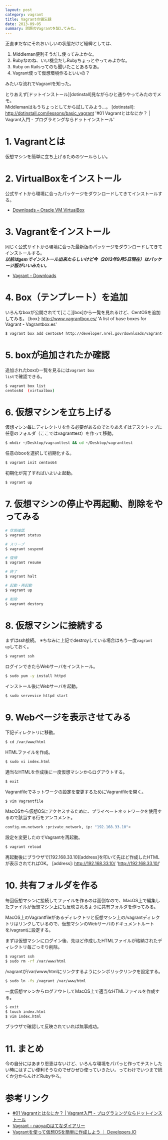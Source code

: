 ```yaml
---
layout: post
category: vagrant
title: Vagrantの備忘録
date: 2013-09-05
summary: 話題のVagrantを試してみた。
---
```


正直まだなにそれおいしいの状態だけど経緯としては、

1. Middleman便利そうだし使ってみよかな。
2. Rubyなのね、いい機会だしRubyちょっとやってみよかな。
3. Ruby on Railsってのも聞いたことあるなあ。
4. Vagrant使って仮想環境作るといいの？

みたいな流れでVagrantを知った。

とりあえず[ドットインストール][dotinstall]見ながらひと通りやってみたのでメモ。  
Middlemanはもうちょっとしてから試してみよう…。
[dotinstall]: http://dotinstall.com/lessons/basic_vagrant '#01 Vagrantとはなにか？ | Vagrant入門 - プログラミングならドットインストール'

# 1. Vagrantとは

仮想マシンを簡単に立ち上げるためのツールらしい。

# 2. VirtualBoxをインストール

公式サイトから環境に合ったパッケージをダウンロードしてきてインストールする。

* [Downloads – Oracle VM VirtualBox](https://www.virtualbox.org/wiki/Downloads 'Downloads – Oracle VM VirtualBox')

# 3. Vagrantをインストール

同じく公式サイトから環境に合った最新版のパッケージをダウンロードしてきてインストールする。  
***以前はgemでインストール出来たらしいけど今（2013年9月5日現在）はパッケージ版がいいみたい。***

* [Vagrant - Downloads](http://downloads.vagrantup.com/ 'Vagrant - Downloads')

# 4. Box（テンプレート）を追加

いろんなboxが公開されてて[ここ][box]から一覧を見れるけど、CentOSを追加してみる。
[box]: http://www.vagrantbox.es/ 'A list of base boxes for Vagrant - Vagrantbox.es'

```bash
$ vagrant box add centos64 http://developer.nrel.gov/downloads/vagrant-boxes/CentOS-6.4-x86_64-v20130427.box
```

# 5. boxが追加されたか確認

追加されたboxの一覧を見るには<code class="inline">vagrant box list</code>で確認できる。

```bash
$ vagrant box list
centos64  (virtualbox)
```

# 6. 仮想マシンを立ち上げる

仮想マシン毎にディレクトリを作る必要があるのでとりあえずはデスクトップに任意のフォルダ（ここではvagranttest）を作って移動。

```bash
$ mkdir ~/Desktop/vagranttest && cd ~/Desktop/vagranttest
```

任意のboxを選択して初期化する。

```bash
$ vagrant init centos64
```

初期化が完了すればいよいよ起動。

```bash
$ vagrant up
```

# 7. 仮想マシンの停止や再起動、削除をやってみる

```bash
# 状態確認
$ vagrant status

# スリープ
$ vagrant suspend

# 復帰
$ vagrant resume

# 終了
$ vagrant halt

# 起動・再起動
$ vagrant up

# 削除
$ vagrant destory
```

# 8. 仮想マシンに接続する

まずはssh接続。
※ちなみに上記でdestroyしている場合はもう一度<code class="inline">vagrant up</code>しておく。

```bash
$ vagrant ssh
```

ログインできたらWebサーバをインストール。

```bash
$ sudo yum -y install httpd
```

インストール後にWebサーバを起動。

```bash
$ sudo servevice httpd start
```

# 9. Webページを表示させてみる

下記ディレクトリに移動。

```bash
$ cd /var/www/html
```

HTMLファイルを作成。

```bash
$ sudo vi index.html
```

適当なHTMLを作成後に一度仮想マシンからログアウトする。

```bash
$ exit
```

Vagrantfileでネットワークの設定を変更するためにVagrantfileを開く。

```bash
$ vim Vagrantfile
```

MacOSから仮想OSにアクセスするために、プライベートネットワークを使用するので該当する行をアンコメント。

```bash
config.vm.network :private_network, ip: "192.168.33.10"<
```

設定を変更したのでVagrantを再起動。

```bash
$ vagrant reload
```

再起動後にブラウザで[192.168.33.10][address]を叩いて先ほど作成したHTMLが表示されてればOK。
[address]: http://192.168.33.10/ 'http://192.168.33.10/'

# 10. 共有フォルダを作る

毎回仮想マシンに接続してファイルを作るのは面倒なので、MacOS上で編集したファイルが仮想マシン上にも反映されるように共有フォルダを作ってみる。

MacOS上のVagrantfileがあるディレクトリと仮想マシン上の/vagrantディレクトリはリンクしているので、仮想マシンのWebサーバのドキュメントルートを/vagrantに設定する。

まずは仮想マシンにログイン後、先ほど作成したHTMLファイルが格納されたディレクトリ毎ごっそり削除。

```bash
$ vagrant ssh
$ sudo rm -rf /var/www/html
```

/vagrantが/var/www/htmlにリンクするようにシンボリックリンクを設定する。

```bash
$ sudo ln -fs /vagrant /var/www/html
```

一度仮想マシンからログアウトしてMacOS上で適当なHTMLファイルを作成する。

```bash
$ exit
$ touch index.html
$ vim index.html
```

ブラウザで確認して反映されていれば無事成功。

# 11. まとめ

今の自分にはあまり恩恵はないけど、いろんな環境をパパっと作ってテストしたい時にはすごい便利そうなのでぜひぜひ使っていきたい。ってわけでいつまで続くか分からんけどRubyやろ。

# 参考リンク

* [#01 Vagrantとはなにか？ | Vagrant入門 - プログラミングならドットインストール](http://dotinstall.com/lessons/basic_vagrant '#01 Vagrantとはなにか？ | Vagrant入門 - プログラミングならドットインストール')
* [Vagrant - naoyaのはてなダイアリー](http://d.hatena.ne.jp/naoya/20130205/1360062070 'Vagrant - naoyaのはてなダイアリー')
* [Vagrantを使って仮想OSを簡単に作成しよう ｜ Developers.IO](http://dev.classmethod.jp/tool/vagrant/ 'Vagrantを使って仮想OSを簡単に作成しよう ｜ Developers.IO')



